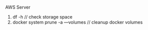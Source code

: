 AWS Server 

1. df -h   // check storage space
2. docker system prune -a —volumes   // cleanup docker volumes
